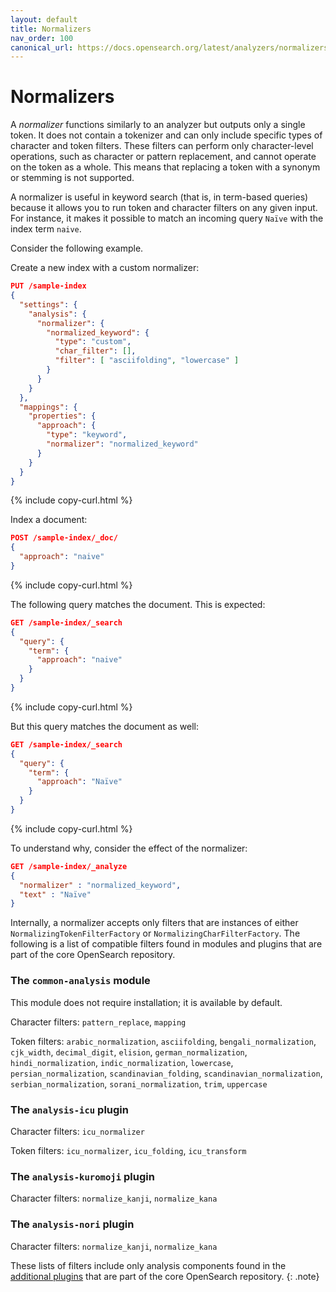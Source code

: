 ```yaml
---
layout: default
title: Normalizers
nav_order: 100
canonical_url: https://docs.opensearch.org/latest/analyzers/normalizers/
---
```


# Normalizers

A _normalizer_ functions similarly to an analyzer but outputs only a single token. It does not contain a tokenizer and can only include specific types of character and token filters. These filters can perform only character-level operations, such as character or pattern replacement, and cannot operate on the token as a whole. This means that replacing a token with a synonym or stemming is not supported.

A normalizer is useful in keyword search (that is, in term-based queries) because it allows you to run token and character filters on any given input. For instance, it makes it possible to match an incoming query `Naïve` with the index term `naive`.

Consider the following example.

Create a new index with a custom normalizer:
```json
PUT /sample-index
{
  "settings": {
    "analysis": {
      "normalizer": {
        "normalized_keyword": {
          "type": "custom",
          "char_filter": [],
          "filter": [ "asciifolding", "lowercase" ]
        }
      }
    }
  },
  "mappings": {
    "properties": {
      "approach": {
        "type": "keyword",
        "normalizer": "normalized_keyword"
      }
    }
  }
}
```
{% include copy-curl.html %}

Index a document:
```json
POST /sample-index/_doc/
{
  "approach": "naive"
}
```
{% include copy-curl.html %}

The following query matches the document. This is expected:
```json
GET /sample-index/_search
{
  "query": {
    "term": {
      "approach": "naive"
    }
  }
}
```
{% include copy-curl.html %}

But this query matches the document as well:
```json
GET /sample-index/_search
{
  "query": {
    "term": {
      "approach": "Naïve"
    }
  }
}
```
{% include copy-curl.html %}

To understand why, consider the effect of the normalizer:
```json
GET /sample-index/_analyze
{
  "normalizer" : "normalized_keyword",
  "text" : "Naïve"
}
```

Internally, a normalizer accepts only filters that are instances of either `NormalizingTokenFilterFactory` or `NormalizingCharFilterFactory`. The following is a list of compatible filters found in modules and plugins that are part of the core OpenSearch repository.

### The `common-analysis` module

This module does not require installation; it is available by default.

Character filters: `pattern_replace`, `mapping`

Token filters: `arabic_normalization`, `asciifolding`, `bengali_normalization`, `cjk_width`, `decimal_digit`, `elision`, `german_normalization`, `hindi_normalization`, `indic_normalization`, `lowercase`, `persian_normalization`, `scandinavian_folding`, `scandinavian_normalization`, `serbian_normalization`, `sorani_normalization`, `trim`, `uppercase`

### The `analysis-icu` plugin

Character filters: `icu_normalizer`

Token filters: `icu_normalizer`, `icu_folding`, `icu_transform`

### The `analysis-kuromoji` plugin

Character filters: `normalize_kanji`, `normalize_kana`

### The `analysis-nori` plugin

Character filters: `normalize_kanji`, `normalize_kana`

These lists of filters include only analysis components found in the [additional plugins]({{site.url}}{{site.baseurl}}/install-and-configure/plugins/#additional-plugins) that are part of the core OpenSearch repository.
{: .note}